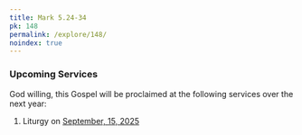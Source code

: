 ```yaml
---
title: Mark 5.24-34
pk: 148
permalink: /explore/148/
noindex: true
---
```


### Upcoming Services

God willing, this Gospel will be proclaimed at the following services over the next year:


1. Liturgy on [September, 15, 2025](https://orthocal.info/readings/gregorian/2025/09/15/)
